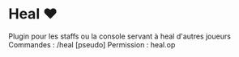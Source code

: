 # Heal  ❤
Plugin pour les staffs ou la console servant à heal d'autres joueurs
Commandes : /heal [pseudo]
Permission : heal.op
